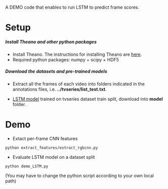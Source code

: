 A DEMO code that enables to run LSTM to predict frame scores.

Setup
=====

##### Install Theano and other python packages
* Install Theano. The instructions for installing Theano are [here](http://deeplearning.net/software/theano/install.html).
* Required python packages:
    numpy + scipy + HDF5

##### Download the datasets and pre-trained models
* Extract all the frames of each video into folders indicated in the annotations files, i.e. **../tvseries/list_test.txt**.

* [LSTM model](http://caffe.berkeleyvision.org/installation.html) trained on tvseries dataset train split, download into **model** folder.


Demo
=======

* Extact per-frame CNN features
```Shell
python extract_features/extract_rgbcnn.py
```

* Evaluate LSTM model on a dataset split
```Shell
python demo_LSTM.py
```
(You may have to change the python script according to your own local path)

